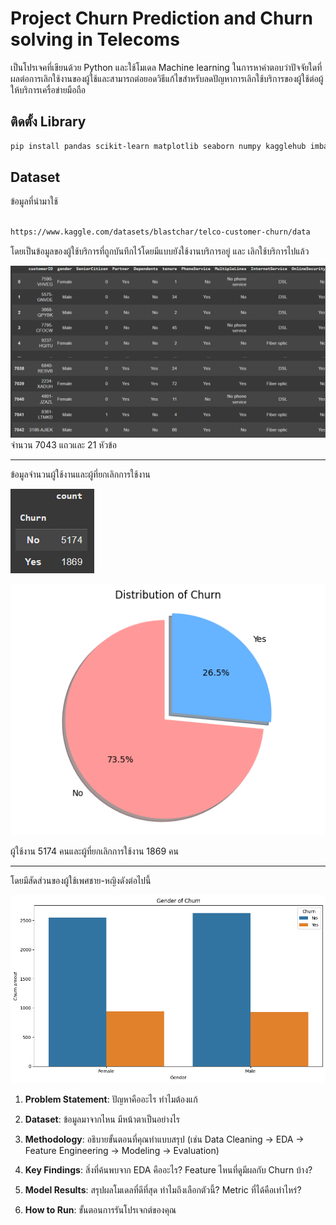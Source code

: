 # Project Churn Prediction and Churn solving in Telecoms

  

เป็นโปรเจคที่เขียนด้วย Python และใช้โมเดล Machine learning ในการหาคำตอบว่าปัจจัยใดที่ผลต่อการเลิกใช้งานของผู้ใช้และสามารถต่อยอดวิธีแก้ไขสำหรับลดปัญหาการเลิกใช้บริการของผู้ใช้ต่อผู้ให้บริการเครื่อข่ายมือถือ

## ติดตั้ง Library
```bash
pip install pandas scikit-learn matplotlib seaborn numpy kagglehub imbalanced-learn xgboost
```
## Dataset

ข้อมูลที่นำมาใช้

```bash

https://www.kaggle.com/datasets/blastchar/telco-customer-churn/data

```

โดยเป็นข้อมูลของผู้ใช้บริการที่ถูกบันทึกไว้โดยมีแบบยังใช้งานบริการอยู่ และ เลิกใช้บริการไปแล้ว

![image_alt](https://github.com/Alanno25/Project-Churn-prediction/blob/074ef43258df20e7e90c11149ba40d2c4bc2a9d1/dataset%20churn.png)
จำนวน 7043 แถวและ 21 หัวข้อ


---


ข้อมูลจำนวนผู้ใช้งานและผู้ที่ยกเลิกการใช้งาน 



![image_alt](https://github.com/Alanno25/Project-Churn-prediction/blob/1fac95ac28ec08449f2f3bed959e1d1cefac1c84/Chrun%20count.png)

![image_alt](https://github.com/Alanno25/Project-Churn-prediction/blob/81e72e28438e5c3da668f4c2f5584ca384d5c59e/Distribution%20of%20Churn.png)

ผู้ใช้งาน 5174 คนและผู้ที่ยกเลิกการใช้งาน 1869 คน

---
โดยมีสัดส่วนของผู้ใช้เพศชาย-หญิงดังต่อไปนี้

![image_alt](https://github.com/Alanno25/Project-Churn-prediction/blob/eb4245063a69919cf31d6af0c33832689dc0f10d/gender%20churn%20count.png)





1.  **Problem Statement**: ปัญหาคืออะไร ทำไมต้องแก้

2.  **Dataset**: ข้อมูลมาจากไหน มีหน้าตาเป็นอย่างไร

3.  **Methodology**: อธิบายขั้นตอนที่คุณทำแบบสรุป (เช่น Data Cleaning -> EDA -> Feature Engineering -> Modeling -> Evaluation)

4.  **Key Findings**: สิ่งที่ค้นพบจาก EDA คืออะไร? Feature ไหนที่ดูมีผลกับ Churn บ้าง?

5.  **Model Results**: สรุปผลโมเดลที่ดีที่สุด ทำไมถึงเลือกตัวนี้? Metric ที่ได้คือเท่าไหร่?

6. **How to Run**: ขั้นตอนการรันโปรเจกต์ของคุณ



